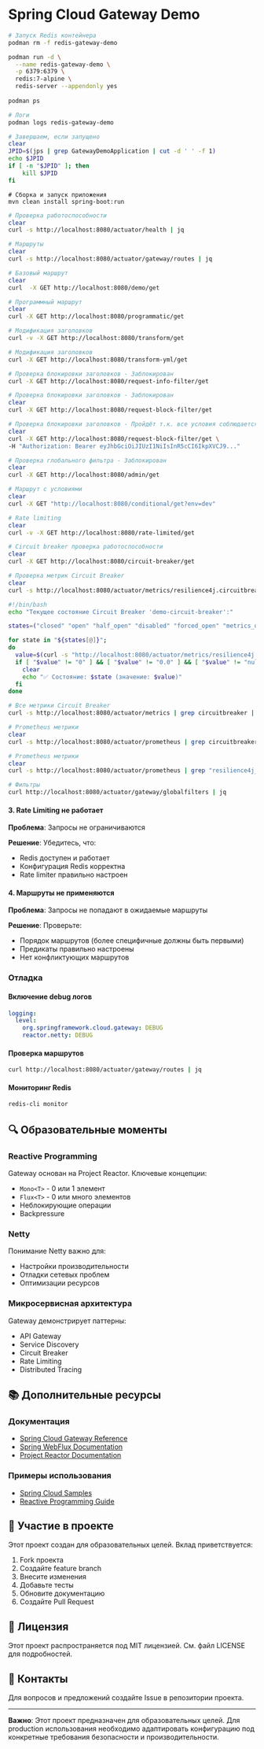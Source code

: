 # Spring Cloud Gateway Demo

```bash
# Запуск Redis контейнера
podman rm -f redis-gateway-demo

podman run -d \
  --name redis-gateway-demo \
  -p 6379:6379 \
  redis:7-alpine \
  redis-server --appendonly yes
  
podman ps 
```

```bash
# Логи 
podman logs redis-gateway-demo
```

```bash
# Завершаем, если запущено 
clear 
JPID=$(jps | grep GatewayDemoApplication | cut -d ' ' -f 1)
echo $JPID
if [ -n "$JPID" ]; then
    kill $JPID
fi
```

```
# Сборка и запуск приложения
mvn clean install spring-boot:run
```

```bash
# Проверка работоспособности
clear
curl -s http://localhost:8080/actuator/health | jq
```
```bash
# Маршруты
clear
curl -s http://localhost:8080/actuator/gateway/routes | jq
```

```bash
# Базовый маршрут
clear
curl  -X GET http://localhost:8080/demo/get
```

```bash
# Программный маршрут
clear
curl -X GET http://localhost:8080/programmatic/get
```

```bash
# Модификация заголовков
curl -v -X GET http://localhost:8080/transform/get
```

```bash
# Модификация заголовков
curl -X GET http://localhost:8080/transform-yml/get
```

```bash
# Проверка блокировки заголовков - Заблокирован
curl -X GET http://localhost:8080/request-info-filter/get
```

```bash
# Проверка блокировки заголовков - Заблокирован
clear
curl -X GET http://localhost:8080/request-block-filter/get 
```
```bash
# Проверка блокировки заголовков - Пройдёт т.к. все условия соблюдается
clear
curl -X GET http://localhost:8080/request-block-filter/get \
-H "Authorization: Bearer eyJhbGciOiJIUzI1NiIsInR5cCI6IkpXVCJ9..."
```

```bash
# Проверка глобального фильтра - Заблокирован
clear
curl -X GET http://localhost:8080/admin/get
```

```bash
# Маршрут с условиями
clear
curl -X GET "http://localhost:8080/conditional/get?env=dev"
```

```bash
# Rate limiting
clear
curl -v -X GET http://localhost:8080/rate-limited/get
```

```bash
# Circuit breaker проверка работоспособности
clear
curl -X GET http://localhost:8080/circuit-breaker/get
```
```bash
# Проверка метрик Circuit Breaker
clear
curl -s http://localhost:8080/actuator/metrics/resilience4j.circuitbreaker.state | jq
```
```bash 
#!/bin/bash
echo "Текущее состояние Circuit Breaker 'demo-circuit-breaker':"

states=("closed" "open" "half_open" "disabled" "forced_open" "metrics_only")

for state in "${states[@]}"; 
do
  value=$(curl -s "http://localhost:8080/actuator/metrics/resilience4j.circuitbreaker.state?tag=name:demo-circuit-breaker&tag=state:$state" | jq -r '.measurements[0].value')
  if [ "$value" != "0" ] && [ "$value" != "0.0" ] && [ "$value" != "null" ]; then
    clear
    echo "✅ Состояние: $state (значение: $value)"
  fi
done
```
```bash
# Все метрики Circuit Breaker
curl -s http://localhost:8080/actuator/metrics | grep circuitbreaker | jq
```
```bash 
# Prometheus метрики
clear
curl -s http://localhost:8080/actuator/prometheus | grep circuitbreaker
```
```bash 
# Prometheus метрики
clear
curl -s http://localhost:8080/actuator/prometheus | grep "resilience4j_circuitbreaker_state"
```

```bash
# Фильтры
curl http://localhost:8080/actuator/gateway/globalfilters | jq
```

#### 3. Rate Limiting не работает

**Проблема**: Запросы не ограничиваются

**Решение**: Убедитесь, что:
- Redis доступен и работает
- Конфигурация Redis корректна
- Rate limiter правильно настроен

#### 4. Маршруты не применяются

**Проблема**: Запросы не попадают в ожидаемые маршруты

**Решение**: Проверьте:
- Порядок маршрутов (более специфичные должны быть первыми)
- Предикаты правильно настроены
- Нет конфликтующих маршрутов

### Отладка

#### Включение debug логов

```yaml
logging:
  level:
    org.springframework.cloud.gateway: DEBUG
    reactor.netty: DEBUG
```

#### Проверка маршрутов

```bash
curl http://localhost:8080/actuator/gateway/routes | jq
```

#### Мониторинг Redis

```bash
redis-cli monitor
```

## 🔍 Образовательные моменты

### Reactive Programming

Gateway основан на Project Reactor. Ключевые концепции:
- `Mono<T>` - 0 или 1 элемент
- `Flux<T>` - 0 или много элементов
- Неблокирующие операции
- Backpressure

### Netty

Понимание Netty важно для:
- Настройки производительности
- Отладки сетевых проблем
- Оптимизации ресурсов

### Микросервисная архитектура

Gateway демонстрирует паттерны:
- API Gateway
- Service Discovery
- Circuit Breaker
- Rate Limiting
- Distributed Tracing

## 📚 Дополнительные ресурсы

### Документация
- [Spring Cloud Gateway Reference](https://docs.spring.io/spring-cloud-gateway/docs/current/reference/html/)
- [Spring WebFlux Documentation](https://docs.spring.io/spring-framework/docs/current/reference/html/web-reactive.html)
- [Project Reactor Documentation](https://projectreactor.io/docs)

### Примеры использования
- [Spring Cloud Samples](https://github.com/spring-cloud/spring-cloud-gateway)
- [Reactive Programming Guide](https://github.com/reactor/reactor-core)

## 🤝 Участие в проекте

Этот проект создан для образовательных целей. Вклад приветствуется:

1. Fork проекта
2. Создайте feature branch
3. Внесите изменения
4. Добавьте тесты
5. Обновите документацию
6. Создайте Pull Request

## 📄 Лицензия

Этот проект распространяется под MIT лицензией. См. файл LICENSE для подробностей.

## 📧 Контакты

Для вопросов и предложений создайте Issue в репозитории проекта.

---

**Важно**: Этот проект предназначен для образовательных целей. Для production использования необходимо адаптировать конфигурацию под конкретные требования безопасности и производительности.